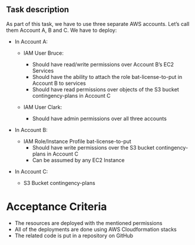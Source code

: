 ## Task description
As part of this task, we have to use three separate AWS accounts. Let’s call them Account A, B and C. We have to deploy:
- In Account A:
    - IAM User Bruce:
        - Should have read/write permissions over Account B’s EC2 Services
        - Should have the ability to attach the role bat-license-to-put in Account B to services
        - Should have read permissions over objects of the S3 bucket contingency-plans in Account C

    - IAM User Clark:
        - Should have admin permissions over all three accounts

- In Account B:
    - IAM Role/Instance Profile bat-license-to-put
        - Should have write permissions over the S3 bucket contingency-plans in Account C
        - Can be assumed by any EC2 Instance

- In Account C:
    - S3 Bucket contingency-plans


# Acceptance Criteria
* The resources are deployed with the mentioned permissions
* All of the deployments are done using AWS Cloudformation stacks
* The related code is put in a repository on GitHub